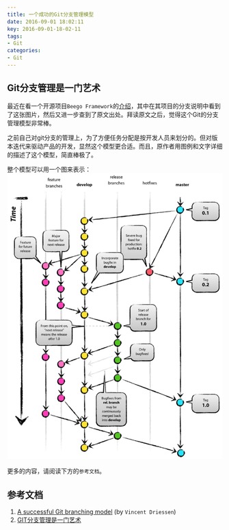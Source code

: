 ```yaml
---
title: 一个成功的Git分支管理模型
date: 2016-09-01 18:02:11
key: 2016-09-01-18-02-11
tags:
- Git
categories:
- Git
---
```


## Git分支管理是一门艺术
最近在看一个开源项目`Beego Framework`的[介绍](http://beego.me/docs/install/#beego-%E7%9A%84-git-%E5%88%86%E6%94%AF)，其中在其项目的分支说明中看到了这张图片，然后又进一步查到了原文出处。拜读原文之后，觉得这个Git的分支管理模型非常棒。
<!-- more -->

之前自己对git分支的管理上，为了方便任务分配是按开发人员来划分的。但对版本迭代来驱动产品的开发，显然这个模型更合适。而且，原作者用图例和文字详细的描述了这个模型，简直棒极了。

整个模型可以用一个图来表示：
![image](/assets/images/git-model/git-model@2x.png)
<!-- more -->
更多的内容，请阅读下方的`参考文档`。
## 参考文档
1. [A successful Git branching model](http://nvie.com/posts/a-successful-git-branching-model/) (by `Vincent Driessen`)
2. [GIT分支管理是一门艺术](http://kb.cnblogs.com/page/132209/)
